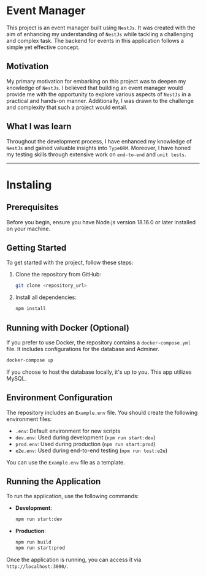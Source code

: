 # Event Manager

This project is an event manager built using `NestJs`. It was created with the aim of enhancing my understanding of `NestJs` while tackling a challenging and complex task. The backend for events in this application follows a simple yet effective concept.

## Motivation

My primary motivation for embarking on this project was to deepen my knowledge of `NestJs`. I believed that building an event manager would provide me with the opportunity to explore various aspects of `NestJs` in a practical and hands-on manner. Additionally, I was drawn to the challenge and complexity that such a project would entail.

## What I was learn

Throughout the development process, I have enhanced my knowledge of `NestJs` and gained valuable insights into `TypeORM`. Moreover, I have honed my testing skills through extensive work on `end-to-end` and `unit tests`.

---

# Instaling

## Prerequisites

Before you begin, ensure you have Node.js version 18.16.0 or later installed on your machine.

## Getting Started

To get started with the project, follow these steps:

1. Clone the repository from GitHub:

   ```bash
   git clone <repository_url>
   ```

2. Install all dependencies:

   ```bash
   npm install
   ```

## Running with Docker (Optional)

If you prefer to use Docker, the repository contains a `docker-compose.yml` file. It includes configurations for the database and Adminer.

```bash
docker-compose up
```

If you choose to host the database locally, it's up to you. This app utilizes MySQL.

## Environment Configuration

The repository includes an `Example.env` file. You should create the following environment files:

- `.env`: Default environment for new scripts
- `dev.env`: Used during development (`npm run start:dev`)
- `prod.env`: Used during production (`npm run start:prod`)
- `e2e.env`: Used during end-to-end testing (`npm run test:e2e`)

You can use the `Example.env` file as a template.

## Running the Application

To run the application, use the following commands:

- **Development**:

  ```bash
  npm run start:dev
  ```

- **Production**:

  ```bash
  npm run build
  npm run start:prod
  ```

Once the application is running, you can access it via `http://localhost:3000/`.
